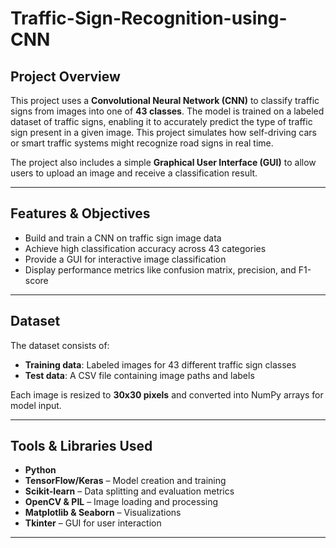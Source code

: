 # Traffic-Sign-Recognition-using-CNN


##  Project Overview

This project uses a **Convolutional Neural Network (CNN)** to classify traffic signs from images into one of **43 classes**. The model is trained on a labeled dataset of traffic signs, enabling it to accurately predict the type of traffic sign present in a given image. This project simulates how self-driving cars or smart traffic systems might recognize road signs in real time.

The project also includes a simple **Graphical User Interface (GUI)** to allow users to upload an image and receive a classification result.

---

##  Features & Objectives

- Build and train a CNN on traffic sign image data
- Achieve high classification accuracy across 43 categories
- Provide a GUI for interactive image classification
- Display performance metrics like confusion matrix, precision, and F1-score

---

##  Dataset

The dataset consists of:
- **Training data**: Labeled images for 43 different traffic sign classes
- **Test data**: A CSV file containing image paths and labels

Each image is resized to **30x30 pixels** and converted into NumPy arrays for model input.

---

##  Tools & Libraries Used

- **Python**
- **TensorFlow/Keras** – Model creation and training
- **Scikit-learn** – Data splitting and evaluation metrics
- **OpenCV & PIL** – Image loading and processing
- **Matplotlib & Seaborn** – Visualizations
- **Tkinter** – GUI for user interaction

---
